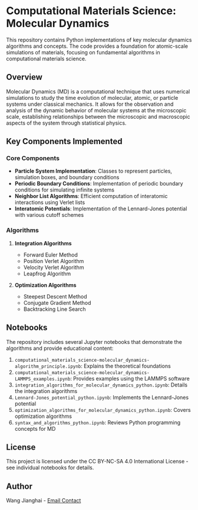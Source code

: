 # Computational Materials Science: Molecular Dynamics

This repository contains Python implementations of key molecular dynamics algorithms and concepts. The code provides a foundation for atomic-scale simulations of materials, focusing on fundamental algorithms in computational materials science.

## Overview

Molecular Dynamics (MD) is a computational technique that uses numerical simulations to study the time evolution of molecular, atomic, or particle systems under classical mechanics. It allows for the observation and analysis of the dynamic behavior of molecular systems at the microscopic scale, establishing relationships between the microscopic and macroscopic aspects of the system through statistical physics.

## Key Components Implemented

### Core Components

- **Particle System Implementation**: Classes to represent particles, simulation boxes, and boundary conditions
- **Periodic Boundary Conditions**: Implementation of periodic boundary conditions for simulating infinite systems
- **Neighbor List Algorithms**: Efficient computation of interatomic interactions using Verlet lists
- **Interatomic Potentials**: Implementation of the Lennard-Jones potential with various cutoff schemes

### Algorithms

1. **Integration Algorithms**
   - Forward Euler Method
   - Position Verlet Algorithm
   - Velocity Verlet Algorithm 
   - Leapfrog Algorithm

2. **Optimization Algorithms**
   - Steepest Descent Method
   - Conjugate Gradient Method
   - Backtracking Line Search

## Notebooks

The repository includes several Jupyter notebooks that demonstrate the algorithms and provide educational content:

1. `computational_materials_science-molecular_dynamics-algorithm_principle.ipynb`: Explains the theoretical foundations
2. `computational_materials_science-molecular_dynamics-LAMMPS_examples.ipynb`: Provides examples using the LAMMPS software
3. `integration_algorithms_for_molecular_dynamics_python.ipynb`: Details the integration algorithms
4. `Lennard-Jones_potential_python.ipynb`: Implements the Lennard-Jones potential
5. `optimization_algorithms_for_molecular_dynamics_python.ipynb`: Covers optimization algorithms
6. `syntax_and_algorithms_python.ipynb`: Reviews Python programming concepts for MD

## License

This project is licensed under the CC BY-NC-SA 4.0 International License - see individual notebooks for details.

## Author

Wang Jianghai - [Email Contact](mailto:jianghai001@e.ntu.edu.sg)
